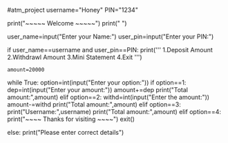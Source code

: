 #atm_project
username="Honey"
PIN="1234"

print("~~~~~ Welcome ~~~~~")
print("    ")


user_name=input("Enter your Name:")
user_pin=input("Enter your PIN:")

if user_name==username and user_pin==PIN:
    print('''
        1.Deposit Amount
        2.Withdrawl Amount
        3.Mini Statement
        4.Exit
        ''')
    
    amount=20000
while True:
    option=int(input("Enter your option:"))
    if option==1:
        dep=int(input("Enter your amount:"))
        amount+=dep
        print("Total amount:",amount)
    elif option==2:
        withd=int(input("Enter the amount:"))
        amount-=withd
        print("Total amount:",amount)
    elif option==3:
        print("Username:",username)
        print("Total amount:",amount)
    elif option==4:
        print("~~~~ Thanks for visiting ~~~~")
        exit()
        
        
else:
    print("Please enter correct details")
